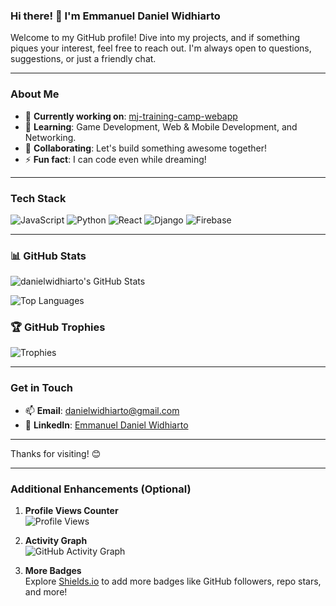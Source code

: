 ### Hi there! 👋 I'm Emmanuel Daniel Widhiarto

Welcome to my GitHub profile! Dive into my projects, and if something piques your interest, feel free to reach out. I'm always open to questions, suggestions, or just a friendly chat.

---

### About Me

- 🔭 **Currently working on**: [mj-training-camp-webapp](https://github.com/your-repo-link) 
- 🌱 **Learning**: Game Development, Web & Mobile Development, and Networking.
- 👯 **Collaborating**: Let's build something awesome together!
- ⚡ **Fun fact**: I can code even while dreaming!

---

### Tech Stack

![JavaScript](https://img.shields.io/badge/JavaScript-F7DF1E?style=for-the-badge&logo=javascript&logoColor=black)
![Python](https://img.shields.io/badge/Python-3776AB?style=for-the-badge&logo=python&logoColor=white)
![React](https://img.shields.io/badge/React-61DAFB?style=for-the-badge&logo=react&logoColor=black)
![Django](https://img.shields.io/badge/Django-092E20?style=for-the-badge&logo=django&logoColor=white)
![Firebase](https://img.shields.io/badge/Firebase-FFCA28?style=for-the-badge&logo=firebase&logoColor=black)

---

### 📊 GitHub Stats

![danielwidhiarto's GitHub Stats](https://github-readme-stats.vercel.app/api?username=danielwidhiarto&show_icons=true&theme=default&hide_border=true)

![Top Languages](https://github-readme-stats.vercel.app/api/top-langs/?username=danielwidhiarto&layout=compact&theme=default&hide_border=true)

### 🏆 GitHub Trophies

![Trophies](https://github-profile-trophy.vercel.app/?username=danielwidhiarto&theme=flat&no-frame=true&margin-w=5&margin-h=5)

---

### Get in Touch

- 📫 **Email**: danielwidhiarto@gmail.com
- 💼 **LinkedIn**: [Emmanuel Daniel Widhiarto](https://www.linkedin.com/in/danielwidhiarto/)

---

Thanks for visiting! 😊

---

### Additional Enhancements (Optional)

1. **Profile Views Counter**  
   ![Profile Views](https://komarev.com/ghpvc/?username=danielwidhiarto&color=blue)

2. **Activity Graph**  
   ![GitHub Activity Graph](https://activity-graph.herokuapp.com/graph?username=danielwidhiarto&theme=react-dark)

3. **More Badges**  
   Explore [Shields.io](https://shields.io/) to add more badges like GitHub followers, repo stars, and more!

